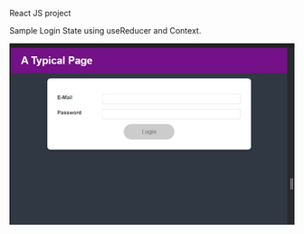 React JS project

Sample Login State using useReducer and Context.

![Screenshot](https://github.com/walidwazini/ReactJS-LoginPage/blob/main/Screenshots/Screenshot%202022-01-29%20110941.jpg?raw=true)